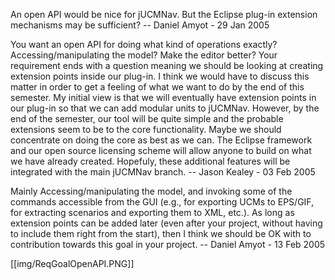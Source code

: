 An open API would be nice for jUCMNav. But the Eclipse plug-in extension mechanisms may be sufficient? -- Daniel Amyot - 29 Jan 2005

You want an open API for doing what kind of operations exactly? Accessing/manipulating the model? Make the editor better? Your requirement ends with a question meaning we should be looking at creating extension points inside our plug-in. I think we would have to discuss this matter in order to get a feeling of what we want to do by the end of this semester. My initial view is that we will eventually have extension points in our plug-in so that we can add modular units to jUCMNav. However, by the end of the semester, our tool will be quite simple and the probable extensions seem to be to the core functionality. Maybe we should concentrate on doing the core as best as we can. The Eclipse framework and our open source licensing scheme will allow anyone to build on what we have already created. Hopefuly, these additional features will be integrated with the main jUCMNav branch. -- Jason Kealey - 03 Feb 2005

Mainly Accessing/manipulating the model, and invoking some of the commands accessible from the GUI (e.g., for exporting UCMs to EPS/GIF, for extracting scenarios and exporting them to XML, etc.). As long as extension points can be added later (even after your project, without having to include them right from the start), then I think we should be OK with to contribution towards this goal in your project. -- Daniel Amyot - 13 Feb 2005 


[[img/ReqGoalOpenAPI.PNG]]